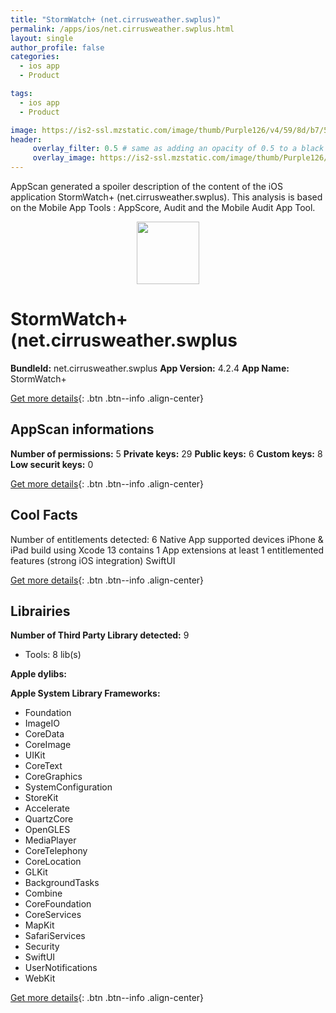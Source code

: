 ```yaml
---
title: "StormWatch+ (net.cirrusweather.swplus)"
permalink: /apps/ios/net.cirrusweather.swplus.html
layout: single
author_profile: false
categories: 
  - ios app 
  - Product 

tags: 
  - ios app 
  - Product 

image: https://is2-ssl.mzstatic.com/image/thumb/Purple126/v4/59/8d/b7/598db75f-e264-98a4-b585-52c1ecd0fb3d/AppIcon-0-1x_U007emarketing-0-4-0-85-220.png/512x512bb.jpg
header: 
     overlay_filter: 0.5 # same as adding an opacity of 0.5 to a black background
     overlay_image: https://is2-ssl.mzstatic.com/image/thumb/Purple126/v4/59/8d/b7/598db75f-e264-98a4-b585-52c1ecd0fb3d/AppIcon-0-1x_U007emarketing-0-4-0-85-220.png/512x512bb.jpg
---
```

AppScan generated a spoiler description of the content of the iOS application StormWatch+ (net.cirrusweather.swplus). This analysis is based on the Mobile App Tools : AppScore, Audit and the Mobile Audit App Tool.

  
  
<div style="text-align: center;"><img src="https://is2-ssl.mzstatic.com/image/thumb/Purple126/v4/59/8d/b7/598db75f-e264-98a4-b585-52c1ecd0fb3d/AppIcon-0-1x_U007emarketing-0-4-0-85-220.png/512x512bb.jpg" width="100" height="100"></div>  
  
# StormWatch+ (net.cirrusweather.swplus

**BundleId:** net.cirrusweather.swplus
**App Version:** 4.2.4
**App Name:** StormWatch+


[Get more details](/pricing.html){: .btn .btn--info .align-center}  
  
## AppScan informations 

**Number of permissions:** 5
**Private keys:** 29
**Public keys:** 6
**Custom keys:** 8
**Low securit keys:** 0
  
[Get more details](/pricing.html){: .btn .btn--info .align-center}

## Cool Facts

Number of entitlements detected: 6
Native App
supported devices iPhone & iPad
build using Xcode 13
contains 1 App extensions
at least 1 entitlemented features (strong iOS integration)
SwiftUI
  
[Get more details](/pricing.html){: .btn .btn--info .align-center}

## Librairies 
**Number of Third Party Library detected:** 9
- Tools: 8 lib(s)

**Apple dylibs:**


**Apple System Library Frameworks:**
- Foundation
- ImageIO
- CoreData
- CoreImage
- UIKit
- CoreText
- CoreGraphics
- SystemConfiguration
- StoreKit
- Accelerate
- QuartzCore
- OpenGLES
- MediaPlayer
- CoreTelephony
- CoreLocation
- GLKit
- BackgroundTasks
- Combine
- CoreFoundation
- CoreServices
- MapKit
- SafariServices
- Security
- SwiftUI
- UserNotifications
- WebKit


  
[Get more details](/pricing.html){: .btn .btn--info .align-center}

